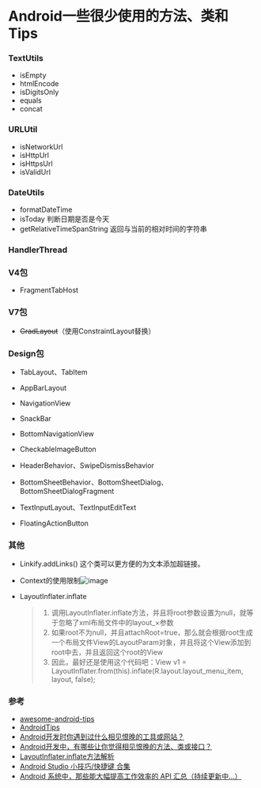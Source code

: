 # Android一些很少使用的方法、类和Tips

### TextUtils
* isEmpty
* htmlEncode
* isDigitsOnly
* equals
* concat

### URLUtil
* isNetworkUrl
* isHttpUrl
* isHttpsUrl
* isValidUrl

### DateUtils
* formatDateTime
* isToday 判断日期是否是今天
* getRelativeTimeSpanString 返回与当前的相对时间的字符串

### HandlerThread

### V4包

* FragmentTabHost

### V7包

* ~~GradLayout~~（使用ConstraintLayout替换）

### Design包

- TabLayout、TabItem

- AppBarLayout
- NavigationView
- SnackBar
- BottomNavigationView
- CheckableImageButton
- HeaderBehavior、SwipeDismissBehavior
- BottomSheetBehavior、BottomSheetDialog、BottomSheetDialogFragment
- TextInputLayout、TextInputEditText
- FloatingActionButton

### 其他

* Linkify.addLinks() 这个类可以更方便的为文本添加超链接。 
* Context的使用限制![image](../images/787C2710-5076-40BA-9ECD-52A734D6EF36.png)
* LayoutInflater.inflate 

	> 1. 调用LayoutInflater.inflate方法，并且将root参数设置为null，就等于忽略了xml布局文件中的layout_×参数
	> 2. 如果root不为null，并且attachRoot=true，那么就会根据root生成一个布局文件View的LayoutParam对象，并且将这个View添加到root中去，并且返回这个root的View
	> 3. 因此，最好还是使用这个代码吧：View v1 = LayoutInflater.from(this).inflate(R.layout.layout_menu_item, layout, false);

### 参考
* [awesome-android-tips](https://github.com/jiang111/awesome-android-tips)
* [AndroidTips](https://github.com/JohnTsaiAndroid/AndroidTips)
* [Android开发时你遇到过什么相见恨晚的工具或网站？](https://www.zhihu.com/question/27140400)
* [Android开发中，有哪些让你觉得相见恨晚的方法、类或接口？](http://www.zhihu.com/question/33636939)
* [LayoutInflater.inflate方法解析](http://bxbxbai.github.io/2014/11/19/make-sense-of-layoutinflater/)
* [Android Studio 小技巧/快捷键 合集](http://jaeger.itscoder.com/android/2016/02/14/android-studio-tips.html)
* [Android 系统中，那些能大幅提高工作效率的 API 汇总（持续更新中...）](https://juejin.im/post/58c407ee44d90400698757d8)
